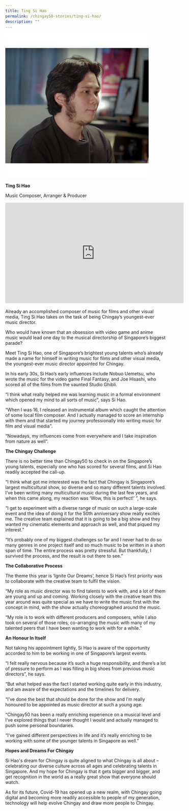 ```yaml
---
title: Ting Si Hao
permalink: /chingay50-stories/ting-si-hao/
description: ""
---
```

![Ting Si Hao](/images/Chingay50%20Stories/Ting%20Si%20Hao%20img.png)

**Ting Si Hao**

Music Composer, Arranger & Producer

<iframe width="560" height="315" src="https://www.youtube.com/embed/yJBfdlkfElE" title="YouTube video player" frameborder="0" allow="accelerometer; autoplay; clipboard-write; encrypted-media; gyroscope; picture-in-picture" allowfullscreen></iframe>

Already an accomplished composer of music for films and other visual media, Ting Si Hao takes on the task of being Chingay’s youngest-ever music director.

Who would have known that an obsession with video game and anime music would lead one day to the musical directorship of Singapore’s biggest parade?

Meet Ting Si Hao, one of Singapore’s brightest young talents who’s already made a name for himself in writing music for films and other visual media, the youngest-ever music director appointed for Chingay.

In his early 30s, Si Hao’s early influences include Nobuo Uemetsu, who wrote the music for the video game Final Fantasy, and Joe Hisashi, who scored all of the films from the vaunted Studio Ghibli.

“I think what really helped me was learning music in a formal environment which opened my mind to all sorts of music”, says Si Hao. 

“When I was 16, I released an instrumental album which caught the attention of some local film composer.  And I actually managed to score an internship with them and that started my journey professionally into writing music for film and visual media".

“Nowadays, my influences come from everywhere and I take inspiration from nature as well”.

**The Chingay Challenge**

There is no better time than Chingay50 to check in on the Singapore’s young talents, especially one who has scored for several films, and Si Hao readily accepted the call-up.

“I think what got me interested was the fact that Chingay is Singapore’s largest multicultural show, so diverse and so many different talents involved.  I’ve been writing many multicultural music during the last few years, and when this came along, my reaction was ‘Wow, this is perfect!’ ”, he says. 

“I get to experiment with a diverse range of music on such a large-scale event and the idea of doing it for the 50th anniversary show really excites me. The creative team explained that it is going to be a big show and they wanted my cinematic elements and approach as well, and that piqued my interest.”

“It’s probably one of my biggest challenges so far and I never had to do so many genres in one project itself and so much music to be written in a short span of time. The entire process was pretty stressful. But thankfully, I survived the process, and the result is out there to see.”

**The Collaborative Process**

The theme this year is ‘Ignite Our Dreams’, hence Si Hao’s first priority was to collaborate with the creative team to fulfil the vision.

“My role as music director was to find talents to work with, and a lot of them are young and up and coming. Working closely with the creative team this year around was quite special as we have to write the music first with the concept in mind, with the show actually choreographed around the music.

“My role is to work with different producers and composers, while I also took on several of those roles, co-arranging the music with many of my talented peers that I have been wanting to work with for a while.”

**An Honour In Itself**

Not taking his appointment lightly, Si Hao is aware of the opportunity accorded to him to be working in one of Singapore’s largest events.

“I felt really nervous because it’s such a huge responsibility, and there’s a lot of pressure to perform as I was filling in big shoes from previous music directors”, he says.

“But what helped was the fact I started working quite early in this industry, and am aware of the expectations and the timelines for delivery. 

“I’ve done the best that should be done for the show and I’m really honoured to be appointed as music director at such a young age.

“Chingay50 has been a really enriching experience on a musical level and I’ve explored things that I never thought I would and actually managed to push some personal boundaries. 

“I’ve gained different perspectives in life and it’s really enriching to be working with some of the younger talents in Singapore as well.”

**Hopes and Dreams For Chingay**

Si Hao's dream for Chingay is quite aligned to what Chingay is all about – celebrating our diverse culture across all ages and celebrating talents in Singapore. And my hope for Chingay is that it gets bigger and bigger, and get recognition in the world as a really great show that everyone should watch.

As for its future, Covid-19 has opened up a new realm, with Chingay going digital and becoming more readily accessible to people of my generation, technology will help evolve Chingay and draw more people to Chingay.